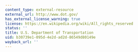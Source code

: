 ```yaml
---
content_type: external-resource
external_url: http://www.dot.gov/
has_external_license_warning: true
license: https://en.wikipedia.org/wiki/All_rights_reserved
status: ''
title: U.S. Department of Transportation
uid: b30739e1-095d-4e2d-ad2d-86549d80149e
wayback_url: ''
---
```

